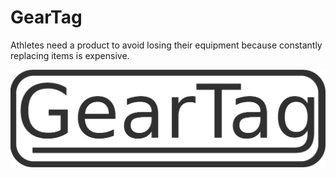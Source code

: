 # GearTag

Athletes need a product to avoid losing their equipment because constantly replacing items is expensive.

![logo](https://raw.githubusercontent.com/gaberighter/GearTag/main/logo.png)
